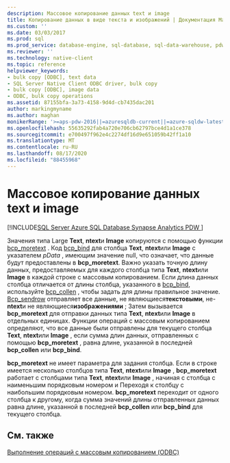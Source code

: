 ```yaml
---
description: Массовое копирование данных text и image
title: Копирование данных в виде текста и изображений | Документация Майкрософт
ms.custom: ''
ms.date: 03/03/2017
ms.prod: sql
ms.prod_service: database-engine, sql-database, sql-data-warehouse, pdw
ms.reviewer: ''
ms.technology: native-client
ms.topic: reference
helpviewer_keywords:
- bulk copy [ODBC], text data
- SQL Server Native Client ODBC driver, bulk copy
- bulk copy [ODBC], image data
- ODBC, bulk copy operations
ms.assetid: 87155bfa-3a73-4158-9d4d-cb7435dac201
author: markingmyname
ms.author: maghan
monikerRange: '>=aps-pdw-2016||=azuresqldb-current||=azure-sqldw-latest||>=sql-server-2016||=sqlallproducts-allversions||>=sql-server-linux-2017||=azuresqldb-mi-current'
ms.openlocfilehash: 55635292fab4a720e706cb62797bce4d1a1ce378
ms.sourcegitcommit: e700497f962e4c2274df16d9e651059b42ff1a10
ms.translationtype: MT
ms.contentlocale: ru-RU
ms.lasthandoff: 08/17/2020
ms.locfileid: "88455968"
---
```

# <a name="bulk-copying-text-and-image-data"></a>Массовое копирование данных text и image
[!INCLUDE[SQL Server Azure SQL Database Synapse Analytics PDW ](../../includes/applies-to-version/sql-asdb-asdbmi-asa-pdw.md)]

  Значения типа Large **Text**, **ntext**и **Image** копируются с помощью функции [bcp_moretext](../../relational-databases/native-client-odbc-extensions-bulk-copy-functions/bcp-moretext.md) . Код [bcp_bind](../../relational-databases/native-client-odbc-extensions-bulk-copy-functions/bcp-bind.md) для столбца **Text**, **ntext**или **Image** с указателем *pData* , имеющим значение null, что означает, что данные будут предоставлены в **bcp_moretext**. Важно указать точную длину данных, предоставляемых для каждого столбца типа **Text**, **ntext**или **Image** в каждой строке с массовым копированием. Если длина данных столбца отличается от длины столбца, указанного в [bcp_bind](../../relational-databases/native-client-odbc-extensions-bulk-copy-functions/bcp-bind.md), используйте [bcp_collen](../../relational-databases/native-client-odbc-extensions-bulk-copy-functions/bcp-collen.md) , чтобы задать для длины правильное значение. [Bcp_sendrow](../../relational-databases/native-client-odbc-extensions-bulk-copy-functions/bcp-sendrow.md) отправляет все данные, не являющиеся**текстовыми**, не-**ntext**и не являющиеся**изображениями** ; Затем вызывается **bcp_moretext** для отправки данных типа **Text**, **ntext**или **Image** в отдельных единицах. Функции операций с массовым копированием определяют, что все данные были отправлены для текущего столбца **Text**, **ntext**или **Image** , если сумма длин данных, отправленных с помощью **bcp_moretext** , равна длине, указанной в последней **bcp_collen** или **bcp_bind**.  
  
 **bcp_moretext** не имеет параметра для задания столбца. Если в строке имеется несколько столбцов типа **Text**, **ntext**или **Image** , **bcp_moretext** работает с столбцами типа **Text**, **ntext**или **Image** , начиная с столбца с наименьшим порядковым номером и Переходя к столбцу с наибольшим порядковым номером. **bcp_moretext** переходит от одного столбца к другому, когда сумма значений длины отправленных данных равна длине, указанной в последней **bcp_collen** или **bcp_bind** для текущего столбца.  
  
## <a name="see-also"></a>См. также  
 [Выполнение операций с массовым копированием &#40;ODBC&#41;](../../relational-databases/native-client-odbc-bulk-copy-operations/performing-bulk-copy-operations-odbc.md)  
  
  
